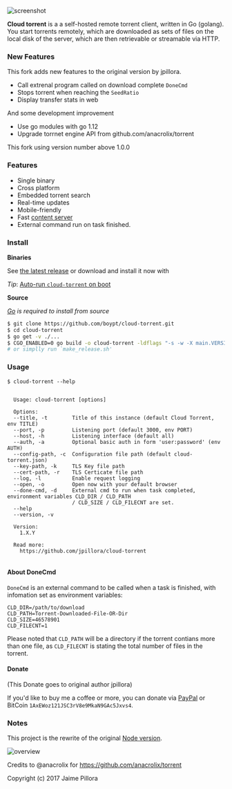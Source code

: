![screenshot](https://user-images.githubusercontent.com/1033514/61778882-327a8980-ae32-11e9-99d5-22ad8685d8ac.png)

**Cloud torrent** is a a self-hosted remote torrent client, written in Go (golang). You start torrents remotely, which are downloaded as sets of files on the local disk of the server, which are then retrievable or streamable via HTTP.

### New Features

This fork adds new features to the original version by jpillora.

* Call extrenal program called on download complete `DoneCmd`
* Stops torrent when reaching the `SeedRatio`
* Display transfer stats in web

And some development improvement
* Use go modules with go 1.12
* Upgrade torrnet engine API from github.com/anacrolix/torrent

This fork using version number above 1.0.0

### Features

* Single binary
* Cross platform
* Embedded torrent search
* Real-time updates
* Mobile-friendly
* Fast [content server](http://golang.org/pkg/net/http/#ServeContent)
* External command run on task finished.

### Install

**Binaries**

See [the latest release](https://github.com/boypt/cloud-torrent/releases/latest) or download and install it now with

*Tip*: [Auto-run `cloud-torrent` on boot](https://github.com/jpillora/cloud-torrent/wiki/Auto-Run-on-Reboot)

**Source**

*[Go](https://golang.org/dl/) is required to install from source*

``` sh
$ git clone https://github.com/boypt/cloud-torrent.git
$ cd cloud-torrent
$ go get -v ./...
$ CGO_ENABLED=0 go build -o cloud-torrent -ldflags "-s -w -X main.VERSION=1.X.Y"
# or simplly run `make_release.sh'
```

### Usage

```
$ cloud-torrent --help


  Usage: cloud-torrent [options]

  Options:
  --title, -t        Title of this instance (default Cloud Torrent, env TITLE)
  --port, -p         Listening port (default 3000, env PORT)
  --host, -h         Listening interface (default all)
  --auth, -a         Optional basic auth in form 'user:password' (env AUTH)
  --config-path, -c  Configuration file path (default cloud-torrent.json)
  --key-path, -k     TLS Key file path
  --cert-path, -r    TLS Certicate file path
  --log, -l          Enable request logging
  --open, -o         Open now with your default browser
  --done-cmd, -d     External cmd to run when task completed, environment variables CLD_DIR / CLD_PATH
                     / CLD_SIZE / CLD_FILECNT are set.
  --help
  --version, -v

  Version:
    1.X.Y

  Read more:
    https://github.com/jpillora/cloud-torrent


```

#### About DoneCmd

`DoneCmd` is an external command to be called when a task is finished, with infomation set as environment variables:

```
CLD_DIR=/path/to/download
CLD_PATH=Torrent-Downloaded-File-OR-Dir
CLD_SIZE=46578901
CLD_FILECNT=1
```
Please noted that `CLD_PATH` will be a directory if the torrent contians more than one file, as `CLD_FILECNT` is stating the total number of files in the torrent.

#### Donate

(This Donate goes to original author jpillora)

If you'd like to buy me a coffee or more, you can donate via [PayPal](https://www.paypal.com/cgi-bin/webscr?cmd=_xclick&business=dev%40jpillora%2ecom&lc=AU&item_name=Open%20Source%20Donation&button_subtype=services&currency_code=USD&bn=PP%2dBuyNowBF%3abtn_buynowCC_LG%2egif%3aNonHosted) or BitCoin `1AxEWoz121JSC3rV8e9MkaN9GAc5Jxvs4`.

### Notes

This project is the rewrite of the original [Node version](https://github.com/jpillora/node-torrent-cloud).

![overview](https://docs.google.com/drawings/d/1ekyeGiehwQRyi6YfFA4_tQaaEpUaS8qihwJ-s3FT_VU/pub?w=606&h=305)

Credits to @anacrolix for https://github.com/anacrolix/torrent

Copyright (c) 2017 Jaime Pillora